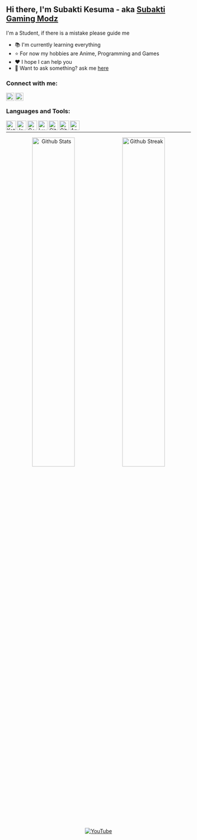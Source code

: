 ## Hi there, I'm Subakti Kesuma - aka [Subakti Gaming Modz][YouTube]

I'm a Student, if there is a mistake please guide me

- 📚 I'm currently learning everything
- ⭐️ For now my hobbies are Anime, Programming and Games
- ❤️ I hope I can help you
- 💬 Want to ask something? ask me [here](https://t.me/SubaktiKesumaGMG)

### Connect with me:

[<img align="left" width="22" alt="LutfilahDz on YouTube" src="https://cdn.jsdelivr.net/npm/simple-icons@v5/icons/youtube.svg">][YouTube]
[<img align="left" width="22" alt="LutfilahDz on Telegram" src="https://cdn.jsdelivr.net/npm/simple-icons@v5/icons/telegram.svg">](https://t.me/KazuModz)
<br>

### Languages and Tools:


[<img align="left" width="26" alt="Kotlin" src="https://cdn.jsdelivr.net/npm/simple-icons@v5/icons/kotlin.svg">](https://kotlinlang.org)
[<img align="left" width="26" alt="Java" src="https://cdn.jsdelivr.net/npm/simple-icons@v5/icons/java.svg">](https://www.java.com)
[<img align="left" width="26" alt="C++" src="https://cdn.jsdelivr.net/npm/simple-icons@v5/icons/cplusplus.svg">](https://wikipedia.org/wiki/C++)
[<img align="left" width="26" alt="Lua" src="https://cdn.jsdelivr.net/npm/simple-icons@v5/icons/lua.svg">](https://www.lua.org)
[<img align="left" width="26" alt="Git" src="https://cdn.jsdelivr.net/npm/simple-icons@v5/icons/git.svg">](https://git-scm.com)
[<img align="left" width="26" alt="GitHub" src="https://cdn.jsdelivr.net/npm/simple-icons@v5/icons/github.svg">](https://github.com)
[<img align="left" width="26" alt="Android Studio" src="https://cdn.jsdelivr.net/npm/simple-icons@v5/icons/androidstudio.svg">](https://developer.android.com/studio)
<br>

---

<p align="center">
    <a href="https://github.com/subaktikesuma"><img width="48%" alt="Github Stats" src="https://github-readme-stats.vercel.app/api?username=lutfilahdzaky&theme=dracula&show_icons=true&hide_border=true"></a>
    <a href="https://github.com/subaktikesuma"><img width="48%" alt="Github Streak" src="https://github-readme-streak-stats.herokuapp.com?user=lutfilahdzaky&theme=dracula&hide_border=true"></a>
</p>
<p align="center">
    <a href="https://youtube.com/SubaktiGaminGModz?sub_confirmation=1"><img alt="YouTube" src="https://img.shields.io/youtube/channel/subscribers/UCPHiZNMamtbYzGOICSKoY2A?label=YouTube&logo=YouTube&style=for-the-badge"></a>
</p>

[YouTube]: https://youtube.com/SubaktiGaminGModz?sub_confirmation=1
